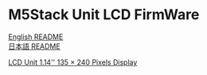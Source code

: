


# M5Stack Unit LCD FirmWare

[English README](en/README.md)  
[日本語 README](ja/README.md)  
  
[ LCD Unit 1.14'' 135 × 240 Pixels Display ](https://shop.m5stack.com/products/lcd-unit-1-14-135-240-pixels-display)

